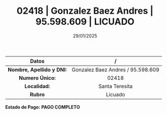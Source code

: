 ﻿---
title: 02418 | Gonzalez Baez Andres | 95.598.609 | LICUADO
date: 29/01/2025
draft: false
tags: ['santa-teresita', 'titular', 'licuado']
---

|          **Datos**          |  /  |
|:---------------------------:|:---:|
| **Nombre, Apellido y DNI:** | Gonzalez Baez Andres / 95.598.609 |
|      **Numero Único:**      | 02418 |
|        **Localidad:**       | Santa Teresita |
|          **Rubro**          | Licuado |

**Estado de Pago:** **PAGO COMPLETO**
